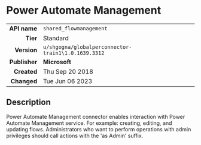 # Power Automate Management
| | |
|-:|-|
|**API name**|`shared_flowmanagement`|
|**Tier**|Standard|
|**Version**|`u/shgogna/globalperconnector-train1\1.0.1639.3312`|
|**Publisher**|**Microsoft**|
|**Created**|Thu Sep 20 2018|
|**Changed**|Tue Jun 06 2023|

## Description
Power Automate Management connector enables interaction with Power Automate Management service. For example: creating, editing, and updating flows. Administrators who want to perform operations with admin privileges should call actions with the 'as Admin' suffix.
